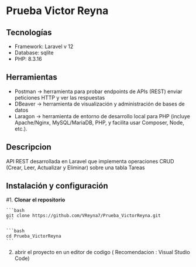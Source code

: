 # Prueba Victor Reyna 

## Tecnologías
* Framework: Laravel v 12
* Database: sqlite
* PHP: 8.3.16
  
## Herramientas
* Postman -> herramienta para probar endpoints de APIs (REST) enviar peticiones HTTP y ver las respuestas
* DBeaver -> herramienta de visualización y administración de bases de datos
* Laragon -> herramienta de entorno de desarrollo local para PHP (incluye Apache/Nginx, MySQL/MariaDB, PHP, y facilita usar Composer, Node, etc.).

## Descripcion
API REST desarrollada en Laravel que implementa operaciones CRUD (Crear, Leer, Actualizar y Eliminar) sobre una tabla Tareas

## Instalación y configuración
#1. **Clonar el repositorio**
    
    ```bash 
    git clone https://github.com/VReyna7/Prueba_VictorReyna.git
    ```

    ```bash
    cd Prueba_VictorReyna
    ```

2. abrir el proyecto en un editor de codigo ( Recomendacion : Visual Studio Code)

